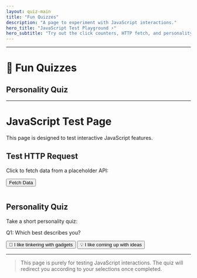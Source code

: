 ```yaml
---
layout: quiz-main
title: "Fun Quizzes"
description: "A page to experiment with JavaScript interactions."
hero_title: "JavaScript Test Playground ⚡"
hero_subtitle: "Try out the click counters, HTTP fetch, and personality quiz below."
---
```

---

# 🎲 Fun Quizzes

## Personality Quiz

<div id="quiz-container" data-quiz="mythical-creature"></div>

---

# JavaScript Test Page

This page is designed to test interactive JavaScript features.

## Test HTTP Request

<p>Click to fetch data from a placeholder API:</p>
<button id="fetchBtn">Fetch Data</button>
<pre id="fetchOutput"></pre>

## Personality Quiz

<p>Take a short personality quiz:</p>
<div id="quiz">
  <p>Q1: Which best describes you?</p>
  <button data-question="q1" data-answer="gadget">🔧 I like tinkering with gadgets</button>
  <button data-question="q1" data-answer="idea">💡 I like coming up with ideas</button>
</div>

<p id="quiz-output"></p>

<!-- Hidden field to hold JSON answers -->
<input type="hidden" id="quizData" value="{}">

---

> This page is purely for testing JavaScript interactions. The quiz will redirect you according to your selections once completed.

